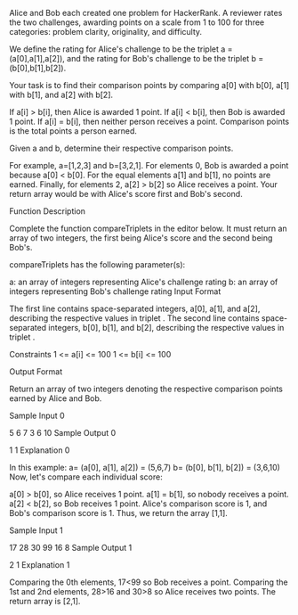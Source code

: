 Alice and Bob each created one problem for HackerRank. A reviewer rates the two challenges, awarding points on a scale from 1 to 100 for three categories: problem clarity, originality, and difficulty.

We define the rating for Alice's challenge to be the triplet a = (a[0],a[1],a[2]), and the rating for Bob's challenge to be the triplet b = (b[0],b[1],b[2]).

Your task is to find their comparison points by comparing a[0] with b[0], a[1] with b[1], and a[2] with b[2].

If a[i] > b[i], then Alice is awarded 1 point.
If a[i] < b[i], then Bob is awarded 1 point.
If a[i] = b[i], then neither person receives a point.
Comparison points is the total points a person earned.

Given a and b, determine their respective comparison points.

For example, a=[1,2,3] and b=[3,2,1]. For elements 0, Bob is awarded a point because a[0] < b[0]. For the equal elements a[1] and b[1], no points are earned. Finally, for elements 2, a[2] > b[2] so Alice receives a point. Your return array would be  with Alice's score first and Bob's second.

Function Description

Complete the function compareTriplets in the editor below. It must return an array of two integers, the first being Alice's score and the second being Bob's.

compareTriplets has the following parameter(s):

a: an array of integers representing Alice's challenge rating
b: an array of integers representing Bob's challenge rating
Input Format

The first line contains  space-separated integers, a[0], a[1], and a[2], describing the respective values in triplet .
The second line contains  space-separated integers, b[0], b[1], and b[2], describing the respective values in triplet .

Constraints
1 <= a[i] <= 100
1 <= b[i] <= 100

Output Format

Return an array of two integers denoting the respective comparison points earned by Alice and Bob.

Sample Input 0

5 6 7
3 6 10
Sample Output 0

1 1
Explanation 0

In this example:
a= (a[0], a[1], a[2]) = (5,6,7)
b= (b[0], b[1], b[2]) = (3,6,10)
Now, let's compare each individual score:

a[0] > b[0], so Alice receives 1 point.
a[1] = b[1], so nobody receives a point.
a[2] < b[2], so Bob receives 1 point.
Alice's comparison score is 1, and Bob's comparison score is 1. Thus, we return the array [1,1].

Sample Input 1

17 28 30
99 16 8
Sample Output 1

2 1
Explanation 1

Comparing the 0th elements, 17<99 so Bob receives a point.
Comparing the 1st and 2nd elements, 28>16 and 30>8 so Alice receives two points.
The return array is [2,1].
